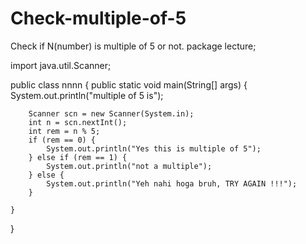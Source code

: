 # Check-multiple-of-5
Check if N(number) is multiple of 5 or not.
package lecture;

import java.util.Scanner;

public class nnnn {
	public static void main(String[] args) {
		System.out.println("multiple of 5 is");

		Scanner scn = new Scanner(System.in);
		int n = scn.nextInt();
		int rem = n % 5;
		if (rem == 0) {
			System.out.println("Yes this is multiple of 5");
		} else if (rem == 1) {
			System.out.println("not a multiple");
		} else {
			System.out.println("Yeh nahi hoga bruh, TRY AGAIN !!!");
		}

	}

}
